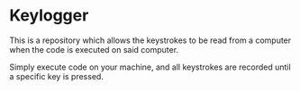 # Keylogger
This is a repository which allows the keystrokes to be read from a computer when the code is executed on said computer.

Simply execute code on your machine, and all keystrokes are recorded until a specific key is pressed.

